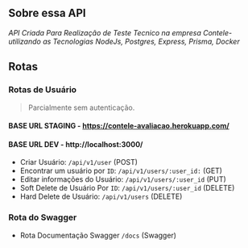 ## Sobre essa API

*API Criada Para Realização de Teste Tecnico na empresa Contele- utilizando as Tecnologias NodeJs, Postgres, Express, Prisma, Docker*

## Rotas

### Rotas de Usuário

> Parcialmente sem autenticação.

#### BASE URL STAGING - https://contele-avaliacao.herokuapp.com/ 
#### BASE URL DEV - http://localhost:3000/

- Criar Usuário: `/api/v1/user` (POST)
- Encontrar um usuário por `ID`: `/api/v1/users/:user_id:` (GET)
- Editar informações do Usuário: `/api/v1/users/:user_id` (PUT)
- Soft Delete de Usuário Por `ID`: `/api/v1/users/:user_id` (DELETE)
- Hard Delete de Usuário: `/api/v1/users` (DELETE)

### Rota do Swagger


- Rota Documentação Swagger `/docs` (Swagger)

